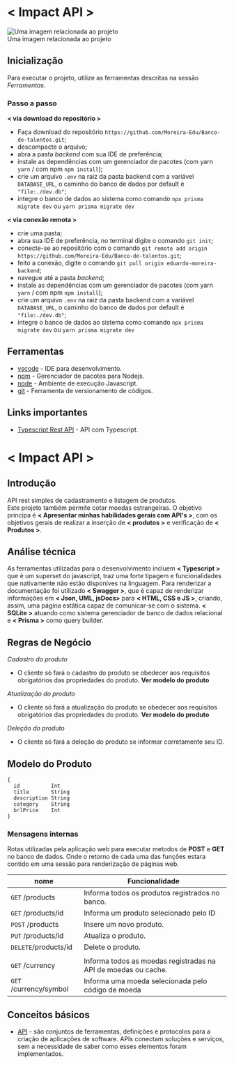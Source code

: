 # < Impact API >

<fig>
<img src="https://rockcontent.com/br/wp-content/uploads/sites/2/elementor/thumbs/modelo-de-projeto-p2he6clp7uhmwqd16ikv9jgz30a5liixoon908hej0.png" alt="Uma imagem relacionada ao projeto">
<figcaption>Uma imagem relacionada ao projeto</figcaption>
</fig>

## Inicialização

Para executar o projeto, utilize as ferramentas descritas na sessão _Ferramentas_.

### Passo a passo

**< via download do repositório >**

- Faça download do repositório `https://github.com/Moreira-Edu/Banco-de-talentos.git`;
- descompacte o arquivo;
- abra a pasta _backend_ com sua IDE de preferência;
- instale as dependências com um gerenciador de pacotes
  (com yarn `yarn` / com npm `npm install`);
- crie um arquivo `.env` na raiz da pasta backend com a variável `DATABASE_URL`, o caminho do banco de dados por default é `"file:./dev.db"`;
- integre o banco de dados ao sistema como comando `npx prisma migrate dev` ou `yarn prisma migrate dev`

**< via conexão remota >**

- crie uma pasta;
- abra sua IDE de preferência, no terminal digite o comando `git init`;
- conecte-se ao repositório com o comando `git remote add origin https://github.com/Moreira-Edu/Banco-de-talentos.git`;
- feito a conexão, digite o comando `git pull origin eduardo-moreira-backend`;
- navegue até a pasta _backend_;
- instale as dependências com um gerenciador de pacotes
  (com yarn `yarn` / com npm `npm install`);
- crie um arquivo `.env` na raiz da pasta backend com a variável `DATABASE_URL`, o caminho do banco de dados por default é `"file:./dev.db"`;
- integre o banco de dados ao sistema como comando `npx prisma migrate dev` ou `yarn prisma migrate dev`

## Ferramentas

- [vscode](https://code.visualstudio.com/) - IDE para desenvolvimento.
- [npm](https://www.npmjs.com/) - Gerenciador de pacotes para Nodejs.
- [node](https://nodejs.org/en/) - Ambiente de execução Javascript.
- [git](https://git-scm.com/) - Ferramenta de versionamento de códigos.

## Links importantes

- [Typescript Rest API](https://medium.com/@eldes.com/tutorial-aplica%C3%A7%C3%A3o-rest-api-com-node-em-typescript-usando-express-e-sqlite-a4ea6a7c3563) - API com Typescript.

# < Impact API >

## Introdução

API rest simples de cadastramento e listagem de produtos.  
Este projeto também permite cotar moedas estrangeiras.
O objetivo principa é **< Apresentar minhas habilidades gerais com API's >**, com os objetivos gerais de realizar a inserção de **< produtos >** e verificação de **< Produtos >**.

## Análise técnica

As ferramentas utilizadas para o desenvolvimento incluem **< Typescript >** que é um superset do javascript, traz uma forte tipagem e funcionalidades que nativamente não estão disponíves na linguagem. Para renderizar a documentação foi utilizado **< Swagger >**, que é capaz de renderizar informações em **< Json, UML, jsDocs>** para **< HTML, CSS e JS >**, criando, assim, uma página estática capaz de comunicar-se com o sistema. **< SQLite >** atuando como sistema gerenciador de banco de dados relacional e **< Prisma >** como query builder.

## Regras de Negócio

_Cadastro do produto_

- O cliente só fará o cadastro do produto se obedecer aos requisitos obrigatórios das propriedades do produto. **Ver modelo do produto**

_Atualização do produto_

- O cliente só fará a atualização do produto se obedecer aos requisitos obrigatórios das propriedades do produto. **Ver modelo do produto**

_Deleção do produto_

- O cliente só fará a deleção do produto se informar corretamente seu ID.

## Modelo do Produto

```
{
  id          Int
  title       String
  description String
  category    String
  brlPrice    Int
}
```

### Mensagens internas

Rotas utilizadas pela aplicação web para executar metodos de **POST** e **GET** no banco de dados. Onde o retorno de cada uma das funções estara contido em uma sessão para renderização de páginas web.

| nome                   | Funcionalidade                                                 |
| ---------------------- | -------------------------------------------------------------- |
| `GET` /products        | Informa todos os produtos registrados no banco.                |
| `GET` /products/id     | Informa um produto selecionado pelo ID                         |
| `POST` /products       | Insere um novo produto.                                        |
| `PUT` /products/id     | Atualiza o produto.                                            |
| `DELETE`/products/id   | Delete o produto.                                              |
|                        |                                                                |
| `GET` /currency        | Informa todos as moedas registradas na API de moedas ou cache. |
| `GET` /currency/symbol | Informa uma moeda selecionada pelo código de moeda             |

## Conceitos básicos

- [API](https://www.redhat.com/pt-br/topics/api/what-are-application-programming-interfaces) - são conjuntos de ferramentas, definições e protocolos para a criação de aplicações de software. APIs conectam soluções e serviços, sem a necessidade de saber como esses elementos foram implementados.
